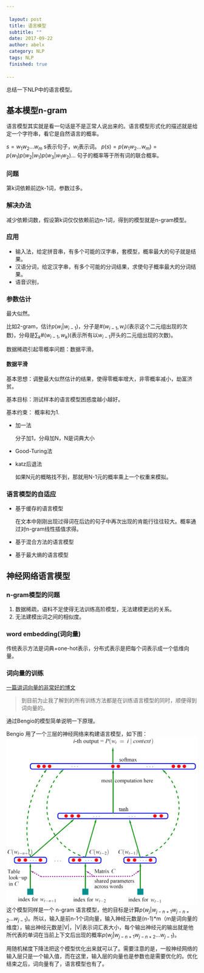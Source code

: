 ```yaml
---
 
 layout: post
 title: 语言模型
 subtitle: ""
 date: 2017-09-22 
 author: abelx 
 category: NLP
 tags: NLP
 finished: true 
 
--- 
```


总结一下NLP中的语言模型。
## 基本模型n-gram
语言模型其实就是看一句话是不是正常人说出来的。语言模型形式化的描述就是给定一个字符串，看它是自然语言的概率。

$s=w_1w_2...w_m$
s表示句子，$w_i$表示词。
$p(s)=p(w_1w_2...w_m)=p(w_1)p(w_2|w_1)p(w_3|w_1w_2)...$
句子的概率等于所有词的联合概率。
### 问题
第k词依赖前边k-1词，参数过多。
### 解决办法
减少依赖词数，假设第k词仅仅依赖前边n-1词，得到的模型就是n-gram模型。

### 应用
- 输入法，给定拼音串，有多个可能的汉字串，套模型，概率最大的句子就是结果。
- 汉语分词，给定汉字串，有多个可能的分词结果，求使句子概率最大的分词结果。
- 语音识别，

### 参数估计
最大似然。

比如2-gram，估计$p(w_i|w_{i-1})$，分子是$\#(w_{i-1}, w_i)$(表示这个二元组出现的次数)，分母是$\sum_k\#(w_{i-1}, w_k)$(表示所有以$w_{i-1}$开头的二元组出现的次数)。

数据稀疏引起零概率问题：数据平滑。

#### 数据平滑
基本思想：调整最大似然估计的结果，使得零概率增大，非零概率减小，劫富济贫。

基本目标：测试样本的语言模型困惑度越小越好。

基本约束： 概率和为1.

- 加一法

	分子加1，分母加N，N是词典大小
- Good-Turing法
- katz后退法

	如果N元的概略找不到，那就用N-1元的概率乘上一个权重来模拟。

### 语言模型的自适应
- 基于缓存的语言模型

	在文本中刚刚出现过得词在后边的句子中再次出现的肯能行往往较大。概率通过对n-gram线性插值求得。
- 基于混合方法的语言模型
- 基于最大熵的语言模型

## 神经网络语言模型
### n-gram模型的问题
1. 数据稀疏，语料不足使得无法训练高阶模型，无法建模更远的关系。
2. 无法建模出词之间的相似度。

### word embedding(词向量)
传统表示方法是词典+one-hot表示，分布式表示是把每个词表示成一个低维向量。

### 词向量的训练
[一篇讲词向量的非常好的博文](http://licstar.net/archives/328)
> 到目前为止我了解到的所有训练方法都是在训练语言模型的同时，顺便得到词向量的。

通过Bengio的模型简单说明一下原理。

Bengio 用了一个三层的神经网络来构建语言模型，如下图：
![img-w0](/img/bengio.png)
这个模型同样是一个 n-gram 语言模型，他的目标是计算$p(w_j|w_{j-n+1}w_{j-n+2}...w_{j-1})$。所以，输入是前n-1个词向量，输入神经元数是(n-1)*m（m是词向量的维度），输出神经元数是|V|，|V|表示词汇表大小，每个输出神经元的输出就是他所代表的单词在当前上下文后出现的概率$p(w_j|w_{j-n+1}w_{j-n+2}...w_{j-1})$。

用随机梯度下降法把这个模型优化出来就可以了。需要注意的是，一般神经网络的输入层只是一个输入值，而在这里，输入层的向量也是参数也是需要优化的。优化结束之后，词向量有了，语言模型也有了。




